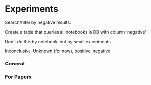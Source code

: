 # Experiments

Search/filter by negative results:

Create a table that queries all notebooks in DB with column ‘negative’

Don’t do this by notebook, but by small experiments

Inconclusive, Unknown (for now), positive, negative

### General

### For Papers